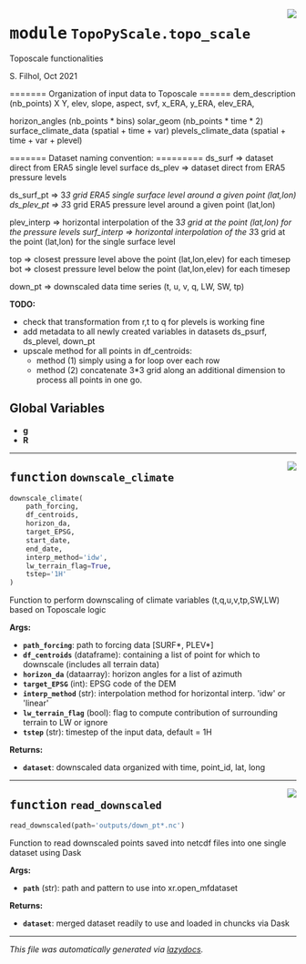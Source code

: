 <!-- markdownlint-disable -->

<a href="https://github.com/ArcticSnow/TopoPyScale/TopoPyScale/topo_scale#L0"><img align="right" style="float:right;" src="https://img.shields.io/badge/-source-cccccc?style=flat-square"></a>

# <kbd>module</kbd> `TopoPyScale.topo_scale`
Toposcale functionalities 

S. Filhol, Oct 2021 

======= Organization of input data to Toposcale ====== dem_description (nb_points)  X  Y,  elev,  slope,  aspect,  svf,  x_ERA,  y_ERA,  elev_ERA, 

horizon_angles (nb_points * bins) solar_geom (nb_points * time * 2) surface_climate_data (spatial + time + var) plevels_climate_data (spatial + time + var + plevel) 



======= Dataset naming convention:  ========= ds_surf => dataset direct from ERA5 single level surface ds_plev => dataset direct from ERA5 pressure levels 

ds_surf_pt => 3*3 grid ERA5 single surface level around a given point (lat,lon) ds_plev_pt => 3*3 grid ERA5 pressure level around a given point (lat,lon) 

plev_interp => horizontal interpolation of the 3*3 grid at the point (lat,lon) for the pressure levels surf_interp => horizontal interpolation of the 3*3 grid at the point (lat,lon) for the single surface level 

top => closest pressure level above the point (lat,lon,elev) for each timesep bot => closest pressure level below the point (lat,lon,elev) for each timesep 

down_pt => downscaled data time series (t, u, v, q, LW, SW, tp) 



**TODO:**
 
- check that transformation from r,t to q for plevels is working fine 
- add metadata to all newly created variables in datasets ds_psurf, ds_plevel, down_pt 
- upscale method for all points in df_centroids: 
    - method (1) simply using a for loop over each row 
    - method (2) concatenate 3*3 grid along an additional dimension to process all points in one go. 

**Global Variables**
---------------
- **g**
- **R**

---

<a href="https://github.com/ArcticSnow/TopoPyScale/TopoPyScale/topo_scale/downscale_climate#L62"><img align="right" style="float:right;" src="https://img.shields.io/badge/-source-cccccc?style=flat-square"></a>

## <kbd>function</kbd> `downscale_climate`

```python
downscale_climate(
    path_forcing,
    df_centroids,
    horizon_da,
    target_EPSG,
    start_date,
    end_date,
    interp_method='idw',
    lw_terrain_flag=True,
    tstep='1H'
)
```

Function to perform downscaling of climate variables (t,q,u,v,tp,SW,LW) based on Toposcale logic 



**Args:**
 
 - <b>`path_forcing`</b>:  path to forcing data [SURF*, PLEV*] 
 - <b>`df_centroids`</b> (dataframe):  containing a list of point for which to downscale (includes all terrain data) 
 - <b>`horizon_da`</b> (dataarray):  horizon angles for a list of azimuth 
 - <b>`target_EPSG`</b> (int):  EPSG code of the DEM 
 - <b>`interp_method`</b> (str):  interpolation method for horizontal interp. 'idw' or 'linear' 
 - <b>`lw_terrain_flag`</b> (bool):  flag to compute contribution of surrounding terrain to LW or ignore 
 - <b>`tstep`</b> (str):  timestep of the input data, default = 1H 



**Returns:**
 
 - <b>`dataset`</b>:  downscaled data organized with time, point_id, lat, long 


---

<a href="https://github.com/ArcticSnow/TopoPyScale/TopoPyScale/topo_scale/read_downscaled#L310"><img align="right" style="float:right;" src="https://img.shields.io/badge/-source-cccccc?style=flat-square"></a>

## <kbd>function</kbd> `read_downscaled`

```python
read_downscaled(path='outputs/down_pt*.nc')
```

Function to read downscaled points saved into netcdf files into one single dataset using Dask 



**Args:**
 
 - <b>`path`</b> (str):  path and pattern to use into xr.open_mfdataset 



**Returns:**
 
 - <b>`dataset`</b>:  merged dataset readily to use and loaded in chuncks via Dask 




---

_This file was automatically generated via [lazydocs](https://github.com/ml-tooling/lazydocs)._
